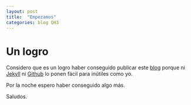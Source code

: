 ```yaml
---
layout: post
title:  "Empezamos"
categories: blog QH3
---
```


# Un logro

Considero que es un logro haber conseguido publicar este [blog]("https://cgestraviz.github.io") porque ni [Jekyll]("https://jekyllrb.com") ni [Github]("https://github.com") lo ponen fácil para inútiles como yo.

Por la noche espero haber conseguido algo más.

Saludos.
